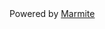 <footer class="footer-content">
  <div>
    Powered by <a href="https://github.com/rochacbruno/marmite">Marmite</a>
  </div>
</footer>